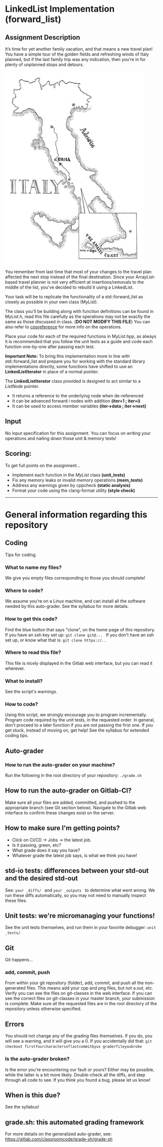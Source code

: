 

# LinkedList Implementation (forward_list)

## Assignment Description

It’s time for yet another family vacation, and that means a new travel plan! You have a simple tour of the golden fields and refreshing winds of Italy planned, but if the last family trip was any indication, then you’re in for plenty of unplanned stops and detours. 

![](italy.png)

You remember from last time that most of your changes to the travel plan affected the next stop instead of the final destination. Since your ArrayList-based travel planner is not very efficient at insertions/removals to the middle of the list, you’ve decided to rebuild it using a LinkedList.

Your task will be to replicate the functionality of a std::forward_list as closely as possible in your own class (MyList).

The class you’ll be building along with function definitions can be found in MyList.h, read this file carefully as the operations may not be exactly the same as those discussed in class. (**DO NOT MODIFY THIS FILE**) You can also refer to [cppreference](https://en.cppreference.com/w/cpp/container/forward_list) for more info on the operations.

Place your code for each of the required functions in MyList.hpp, as always it is recommended that you follow the unit tests as a guide and code each function one-by-one after passing each test.

**Important Note:**
To bring this implementation more in line with std::forward_list and prepare you for working with the standard library implementations directly, some functions have shifted to use an **LinkedListIterator** in place of a normal _pointer_.

The **LinkedListIterator** class provided is designed to act similar to a _ListNode_ pointer.
* It returns a reference to the underlying node when de-referenced
* It can be advanced forward _i_ nodes with addition **(iter+1 ; iter+i)**
* It can be used to access member variables **(iter->data ; iter->next)**

## Input

No input specification for this assignment. You can focus on writing your operations and nailing down those unit & memory tests!

## Scoring:

To get full points on the assignment...
* Implement each function in the _MyList_ class **(unit_tests)**
* Fix any memory leaks or invalid memory operations **(mem_tests)**
* Address any warnings given by cppcheck **(static analysis)**
* Format your code using the clang-format utility **(style check)**

---

# General information regarding this repository

## Coding
Tips for coding.

### What to name my files?
We give you empty files corresponding to those you should complete!

### Where to code?
We assume you're on a Linux machine, and can install all the software needed by this auto-grader.
See the syllabus for more details.

### How to get this code?
Find the blue button that says "clone", on the home page of this repository.
If you have an ssh key set up:
 `git clone git@... `
If you don't have an ssh set up, or know what that is:
 `git clone https://.. `

### Where to read this file?
This file is nicely displayed in the Gitlab web interface, but you can read it wherever.

### What to install?
See the script's warnings.

### How to code?
Using this script, we strongly encourage you to program incrementally. 
Program code required by the unit tests, in the requested order. 
In general, don't proceed to a later function if you are not passing the first one.
If you get stuck, instead of moving on, get help!
See the syllabus for extended coding tips.

## Auto-grader

### How to run the auto-grader on your machine?
Run the following in the root directory of your repository:
 `./grade.sh `

## How to run the auto-grader on Gitlab-CI?
Make sure all your files are added, committed, and pushed to the appropriate branch (see Git section below).
Navigate to the Gitlab web interface to confirm these changes exist on the server.

## How to make sure I'm getting points?
 * Click on CI/CD -> Jobs -> the latest job.
 * Is it passing, green, etc? 
 * What grade does it say you have?
 * Whatever grade the latest job says, is what we think you have!

## std-io tests: differences between your std-out and the desired std-out
See:  `your _diffs/ ` and  `your _outputs ` to determine what went wrong. 
We run these diffs automatically, so you may not need to manually inspect these files.

## Unit tests: we're micromanaging your functions!
See the unit tests themselves, and run them in your favorite debugger:
 `unit _tests/ `

## Git
Git happens...

### add, commit, push
From within your git repository (folder), add, commit, and push all the non-generated files. 
This means add your cpp and png files, but not a.out, etc.
Verify you can see the files on git-classes in the web interface.
If you can see the correct files on git-classes in your master branch, your submission is complete.
Make sure all the requested files are in the root directory of the repository unless otherwise specified.

## Errors
You should not change any of the grading files themselves. 
If you do, you will see a warning, and it will give you a 0.
If you accidentally did that:
`git checkout firstfourcharactersoflastcommitbyus graderfileyoubroke`

### Is the auto-grader broken?
Is the error you're encountering our fault or yours?
Either may be possible, while the latter is a bit more likely.
Double-check all the diffs, and step through all code to see.
If you think you found a bug, please let us know!

## When is this due?
See the syllabus!

## grade.sh: this automated grading framework
For more details on the generalized auto-grader, see:
https://gitlab.com/classroomcode/grade-sh/grade-sh


